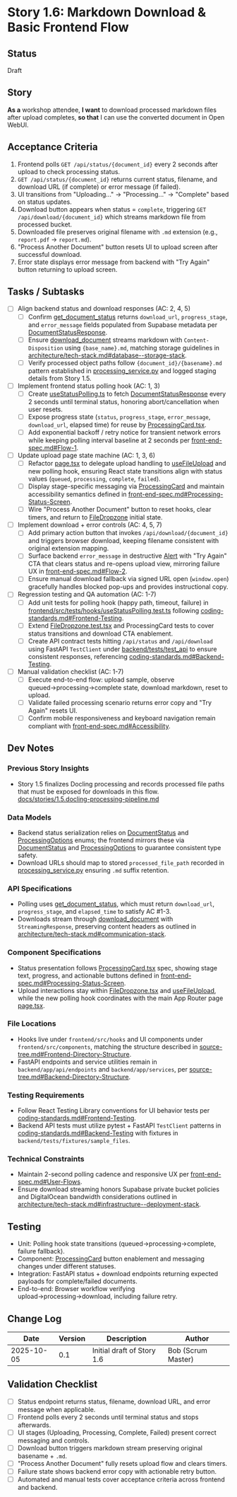 # Story 1.6: Markdown Download & Basic Frontend Flow

## Status
Draft

## Story
**As a** workshop attendee,
**I want** to download processed markdown files after upload completes,
**so that** I can use the converted document in Open WebUI.

## Acceptance Criteria
1. Frontend polls `GET /api/status/{document_id}` every 2 seconds after upload to check processing status.
2. `GET /api/status/{document_id}` returns current status, filename, and download URL (if complete) or error message (if failed).
3. UI transitions from "Uploading..." → "Processing..." → "Complete" based on status updates.
4. Download button appears when status = `complete`, triggering `GET /api/download/{document_id}` which streams markdown file from processed bucket.
5. Downloaded file preserves original filename with `.md` extension (e.g., `report.pdf` → `report.md`).
6. "Process Another Document" button resets UI to upload screen after successful download.
7. Error state displays error message from backend with "Try Again" button returning to upload screen.

## Tasks / Subtasks
- [ ] Align backend status and download responses (AC: 2, 4, 5)
  - [ ] Confirm [get_document_status](backend/app/api/endpoints/status.py:10) returns `download_url`, `progress_stage`, and `error_message` fields populated from Supabase metadata per [DocumentStatusResponse](backend/app/models/schemas.py:85).
  - [ ] Ensure [download_document](backend/app/api/endpoints/download.py:10) streams markdown with `Content-Disposition` using `{base_name}.md`, matching storage guidelines in [architecture/tech-stack.md#database--storage-stack](docs/architecture/tech-stack.md#database--storage-stack).
  - [ ] Verify processed object paths follow `{document_id}/{basename}.md` pattern established in [processing_service.py](backend/app/services/processing_service.py) and logged staging details from Story 1.5.
- [ ] Implement frontend status polling hook (AC: 1, 3)
  - [ ] Create [useStatusPolling.ts](frontend/src/hooks/useStatusPolling.ts) to fetch [DocumentStatusResponse](frontend/src/types/database.ts:41) every 2 seconds until terminal status, honoring abort/cancellation when user resets.
  - [ ] Expose progress state (`status`, `progress_stage`, `error_message`, `download_url`, elapsed time) for reuse by [ProcessingCard.tsx](frontend/src/components/ProcessingCard.tsx:1).
  - [ ] Add exponential backoff / retry notice for transient network errors while keeping polling interval baseline at 2 seconds per [front-end-spec.md#Flow-1](docs/front-end-spec.md#flow-1-primary-document-conversion-happy-path).
- [ ] Update upload page state machine (AC: 1, 3, 6)
  - [ ] Refactor [page.tsx](frontend/src/app/page.tsx:1) to delegate upload handling to [useFileUpload](frontend/src/hooks/useFileUpload.ts:16) and new polling hook, ensuring React state transitions align with status values (`queued`, `processing`, `complete`, `failed`).
  - [ ] Display stage-specific messaging via [ProcessingCard](frontend/src/components/ProcessingCard.tsx:1) and maintain accessibility semantics defined in [front-end-spec.md#Processing-Status-Screen](docs/front-end-spec.md#screen-2-processing-status-screen).
  - [ ] Wire "Process Another Document" button to reset hooks, clear timers, and return to [FileDropzone](frontend/src/components/FileDropzone.tsx:1) initial state.
- [ ] Implement download + error controls (AC: 4, 5, 7)
  - [ ] Add primary action button that invokes `/api/download/{document_id}` and triggers browser download, keeping filename consistent with original extension mapping.
  - [ ] Surface backend `error_message` in destructive [Alert](frontend/src/components/ui/alert.tsx:1) with "Try Again" CTA that clears status and re-opens upload view, mirroring failure UX in [front-end-spec.md#Flow-2](docs/front-end-spec.md#flow-2-error-recovery-path).
  - [ ] Ensure manual download fallback via signed URL open (`window.open`) gracefully handles blocked pop-ups and provides instructional copy.
- [ ] Regression testing and QA automation (AC: 1-7)
  - [ ] Add unit tests for polling hook (happy path, timeout, failure) in [frontend/src/tests/hooks/useStatusPolling.test.ts](frontend/src/tests/hooks/useStatusPolling.test.ts) following [coding-standards.md#Frontend-Testing](docs/architecture/coding-standards.md#frontend-testing).
  - [ ] Extend [FileDropzone.test.tsx](frontend/src/tests/components/FileDropzone.test.tsx:1) and ProcessingCard tests to cover status transitions and download CTA enablement.
  - [ ] Create API contract tests hitting `/api/status` and `/api/download` using FastAPI `TestClient` under [backend/tests/test_api](backend/tests/test_api) to ensure consistent responses, referencing [coding-standards.md#Backend-Testing](docs/architecture/coding-standards.md#backend-testing).
- [ ] Manual validation checklist (AC: 1-7)
  - [ ] Execute end-to-end flow: upload sample, observe queued→processing→complete state, download markdown, reset to upload.
  - [ ] Validate failed processing scenario returns error copy and "Try Again" resets UI.
  - [ ] Confirm mobile responsiveness and keyboard navigation remain compliant with [front-end-spec.md#Accessibility](docs/front-end-spec.md#accessibility-requirements).

## Dev Notes

### Previous Story Insights
- Story 1.5 finalizes Docling processing and records processed file paths that must be exposed for downloads in this flow. [docs/stories/1.5.docling-processing-pipeline.md](docs/stories/1.5.docling-processing-pipeline.md)

### Data Models
- Backend status serialization relies on [DocumentStatus](backend/app/models/schemas.py:10) and [ProcessingOptions](backend/app/models/schemas.py:24) enums; the frontend mirrors these via [DocumentStatus](frontend/src/types/database.ts:6) and [ProcessingOptions](frontend/src/types/database.ts:10) to guarantee consistent type safety.
- Download URLs should map to stored `processed_file_path` recorded in [processing_service.py](backend/app/services/processing_service.py) ensuring `.md` suffix retention.

### API Specifications
- Polling uses [get_document_status](backend/app/api/endpoints/status.py:10), which must return `download_url`, `progress_stage`, and `elapsed_time` to satisfy AC #1-3.
- Downloads stream through [download_document](backend/app/api/endpoints/download.py:10) with `StreamingResponse`, preserving content headers as outlined in [architecture/tech-stack.md#communication-stack](docs/architecture/tech-stack.md#communication-stack).

### Component Specifications
- Status presentation follows [ProcessingCard.tsx](frontend/src/components/ProcessingCard.tsx:1) spec, showing stage text, progress, and actionable buttons defined in [front-end-spec.md#Processing-Status-Screen](docs/front-end-spec.md#screen-2-processing-status-screen).
- Upload interactions stay within [FileDropzone.tsx](frontend/src/components/FileDropzone.tsx:1) and [useFileUpload](frontend/src/hooks/useFileUpload.ts:16), while the new polling hook coordinates with the main App Router page [page.tsx](frontend/src/app/page.tsx:1).

### File Locations
- Hooks live under `frontend/src/hooks` and UI components under `frontend/src/components`, matching the structure described in [source-tree.md#Frontend-Directory-Structure](docs/architecture/source-tree.md#frontend-directory-structure).
- FastAPI endpoints and service utilities remain in `backend/app/api/endpoints` and `backend/app/services`, per [source-tree.md#Backend-Directory-Structure](docs/architecture/source-tree.md#backend-directory-structure).

### Testing Requirements
- Follow React Testing Library conventions for UI behavior tests per [coding-standards.md#Frontend-Testing](docs/architecture/coding-standards.md#frontend-testing).
- Backend API tests must utilize pytest + FastAPI `TestClient` patterns in [coding-standards.md#Backend-Testing](docs/architecture/coding-standards.md#backend-testing) with fixtures in `backend/tests/fixtures/sample_files`.

### Technical Constraints
- Maintain 2-second polling cadence and responsive UX per [front-end-spec.md#User-Flows](docs/front-end-spec.md#user-flows).
- Ensure download streaming honors Supabase private bucket policies and DigitalOcean bandwidth considerations outlined in [architecture/tech-stack.md#infrastructure--deployment-stack](docs/architecture/tech-stack.md#infrastructure--deployment-stack).

## Testing
- Unit: Polling hook state transitions (queued→processing→complete, failure fallback).
- Component: [ProcessingCard](frontend/src/components/ProcessingCard.tsx:1) button enablement and messaging changes under different statuses.
- Integration: FastAPI status + download endpoints returning expected payloads for complete/failed documents.
- End-to-end: Browser workflow verifying upload→processing→download, including failure retry.

## Change Log
| Date | Version | Description | Author |
|------|---------|-------------|--------|
| 2025-10-05 | 0.1 | Initial draft of Story 1.6 | Bob (Scrum Master) |

## Validation Checklist
- [ ] Status endpoint returns status, filename, download URL, and error message when applicable.
- [ ] Frontend polls every 2 seconds until terminal status and stops afterwards.
- [ ] UI stages (Uploading, Processing, Complete, Failed) present correct messaging and controls.
- [ ] Download button triggers markdown stream preserving original basename + `.md`.
- [ ] "Process Another Document" fully resets upload flow and clears timers.
- [ ] Failure state shows backend error copy with actionable retry button.
- [ ] Automated and manual tests cover acceptance criteria across frontend and backend.